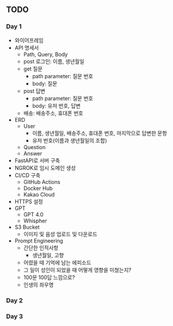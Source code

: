 ## TODO

### Day 1

- 와이어프레임
- API 명세서
    - Path, Query, Body
    - post 로그인: 이름, 생년월일
    - get 질문
        - path parameter: 질문 번호
        - body: 질문
    - post 답변
        - path parameter: 질문 번호
        - body: 유저 번호, 답변
    - 배송: 배송주소, 휴대폰 번호
- ERD
    - User
        - 이름, 생년월일, 배송주소, 휴대폰 번호, 마지막으로 답변한 문항
        - 유저 번호(이름과 생년월일의 조합)
    - Question
    - Answer 
- FastAPI로 서버 구축
- NGROK로 임시 도메인 생성
- CI/CD 구축
    - GitHub Actions
    - Docker Hub
    - Kakao Cloud
- HTTPS 설정
- GPT
    - GPT 4.0
    - Whispher
- S3 Bucket
    - 이미지 및 음성 업로드 및 다운로드
- Prompt Engineering
    - 간단한 인적사항
        - 생년월일, 고향
    - 어렸을 때 기억에 남는 에피소드
    - 그 일이 성인이 되었을 때 어떻게 영향을 미쳤는지?
    - 100문 100답 느낌으로?
    - 인생의 좌우명

### Day 2



### Day 3